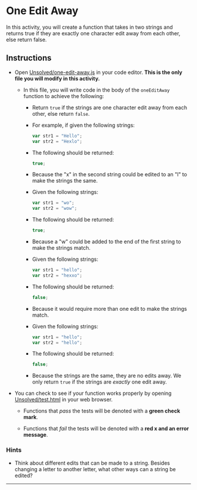 # One Edit Away

In this activity, you will create a function that takes in two strings and returns true if they are exactly one character edit away from each other, else return false.

## Instructions

* Open [Unsolved/one-edit-away.js](Unsolved/one-edit-away.js) in your code editor. **This is the only file you will modify in this activity.**

  * In this file, you will write code in the body of the `oneEditAway` function to achieve the following:

    * Return `true` if the strings are one character edit away from each other, else return `false`.

    * For example, if given the following strings:

       ```js
       var str1 = "Hello";
       var str2 = "Hexlo";
       ```

    * The following should be returned:

       ```js
       true;
       ```

    * Because the "x" in the second string could be edited to an "l" to make the strings the same.

    * Given the following strings:

       ```js
       var str1 = "wo";
       var str2 = "wow";
       ```

    * The following should be returned:

       ```js
       true;
       ```

    * Because a "w" could be added to the end of the first string to make the strings match.

    * Given the following strings:

       ```js
       var str1 = "hello";
       var str2 = "hexxo";
       ```

    * The following should be returned:

       ```js
       false;
       ```

    * Because it would require more than one edit to make the strings match.

     * Given the following strings:

       ```js
       var str1 = "hello";
       var str2 = "hello";
       ```

    * The following should be returned:

       ```js
       false;
       ```

    * Because the strings are the same, they are no edits away. We only return `true` if the strings are _exactly_ one edit away.

* You can check to see if your function works properly by opening [Unsolved/test.html](Unsolved/test.html) in your web browser.

  * Functions that _pass_ the tests will be denoted with a **green check mark**.

  * Functions that _fail_ the tests will be denoted with a **red x and an error message**.

### Hints

* Think about different edits that can be made to a string. Besides changing a letter to another letter, what other ways can a string be edited?

---
